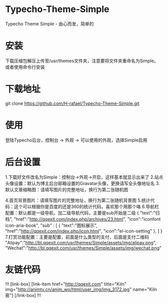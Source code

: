 # Typecho-Theme-Simple
Typecho Theme Simple - 由心而发，简单的


# 安装

下载压缩包解压上传至/usr/themes文件夹，注意要将文件夹重命名为Simple。
或者使用命令行安装

# 下载地址
git clone https://github.com/H-rafael/Typecho-Theme-Simple.git

# 使用
登陆Typecho后台，控制台 -> 外观 -> 可以使用的外观，选择Simple启用

# 后台设置

1.下载好文件改名为Simple：控制台->外观->开启，这样基本就显示出来了
2.站点头像设置：默认为博主后台邮箱设置的Gravatar头像，更换请写全头像地址名
3.默认文章缩略图：请填写图片的完整地址，换行为第二张随机图

4.首页背景图片：请填写图片的完整地址，换行为第二张随机背景图
5.统计代码：这个可以根据你是百度的还是360的统计代码，喜欢那个用那个咯
6.导航栏配置：默认都是一级导航，加二级导航代码，主要是sub开始是二级
{
    "text":"归档",
    "href":"http://qqexit.com/index.php/archives/23.html",
    "icon":"iconfont icon-aria-book",
    "sub" : [
        {
            "text":"图标展示",
            "href":"http://qqexit.com/index.php/icon.html",
            "icon":"el-icon-setting"
        },
    ]
}
7.打赏功能配置：主要是配置，前面是什么类型的支付，后面是支付二维码
    "Alipay":"http://bl.qqexit.com/usr/themes/Simple/assets/img/alipay.png",
    "Wechat":"http://bl.qqexit.com/usr/themes/Simple/assets/img/wechat.png"
# 友链代码
!!!
[link-box]
[link-item href="http://qqexit.com" title="Kiln" img="http://animtv.cn/anim_wo/html/user_img/img_3172.jpg" name="Kiln窑"]
[/link-box]
!!!
